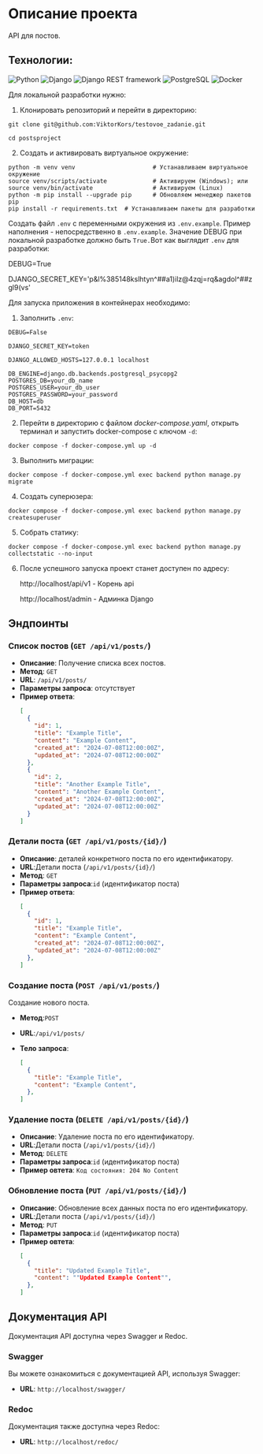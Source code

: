 # Описание проекта
API для постов.


## Технологии:
![Python](https://img.shields.io/badge/-Python-3776AB?style=flat&logo=python&logoColor=white)
![Django](https://img.shields.io/badge/-Django-092E20?style=flat&logo=django&logoColor=white)
![Django REST framework](https://img.shields.io/badge/-Django%20REST%20framework-ff9900?style=flat&logo=django&logoColor=white)
![PostgreSQL](https://img.shields.io/badge/-PostgreSQL-336791?style=flat&logo=postgresql&logoColor=white)
![Docker](https://img.shields.io/badge/-Docker-2496ED?style=flat&logo=docker&logoColor=white)

Для локальной разработки нужно:

1. Клонировать репозиторий и перейти в директорию:

```
git clone git@github.com:ViktorKors/testovoe_zadanie.git
```

```
cd postsproject
```

2. Создать и активировать виртуальное окружение:

```
python -m venv venv                      # Устанавливаем виртуальное окружение
source venv/scripts/activate             # Активируем (Windows); или
source venv/bin/activate                 # Активируем (Linux)
python -m pip install --upgrade pip      # Обновляем менеджер пакетов pip
pip install -r requirements.txt  # Устанавливаем пакеты для разработки
```


 Создать файл `.env` с переменными окружения из `.env.example`. Пример наполнения - непосредственно в `.env.example`. Значение DEBUG при локальной разработке  должно быть `True.`Вот как выглядит `.env` для разработки:

DEBUG=True


DJANGO_SECRET_KEY='p&l%385148kslhtyn^##a1)ilz@4zqj=rq&agdol^##zgl9(vs'



Для запуска приложения в контейнерах необходимо:

1. Заполнить `.env`:

```
DEBUG=False

DJANGO_SECRET_KEY=token

DJANGO_ALLOWED_HOSTS=127.0.0.1 localhost

DB_ENGINE=django.db.backends.postgresql_psycopg2
POSTGRES_DB=your_db_name
POSTGRES_USER=your_db_user
POSTGRES_PASSWORD=your_password
DB_HOST=db
DB_PORT=5432
```

2. Перейти в директорию с файлом _docker-compose.yaml_, открыть терминал и запустить docker-compose с ключом `-d`:

```
docker compose -f docker-compose.yml up -d
```

3. Выполнить миграции:

```
docker compose -f docker-compose.yml exec backend python manage.py migrate
```

4. Создать суперюзера:

```
docker compose -f docker-compose.yml exec backend python manage.py createsuperuser
```

5. Собрать статику:

```
docker compose -f docker-compose.yml exec backend python manage.py collectstatic --no-input
```

6. После успешного запуска проект станет доступен по адресу:


   http://localhost/api/v1 - Корень api

   http://localhost/admin - Админка Django

## Эндпоинты

### Список постов (`GET /api/v1/posts/`)

- **Описание**: Получение списка всех постов.
- **Метод**: `GET`
- **URL**: `/api/v1/posts/`
-  **Параметры запроса**: отсутствует
- **Пример ответа**:
  ```json
  [
    {
      "id": 1,
      "title": "Example Title",
      "content": "Example Content",
      "created_at": "2024-07-08T12:00:00Z",
      "updated_at": "2024-07-08T12:00:00Z"
    },
    {
      "id": 2,
      "title": "Another Example Title",
      "content": "Another Example Content",
      "created_at": "2024-07-08T12:00:00Z",
      "updated_at": "2024-07-08T12:00:00Z"
    }
  ]

### Детали поста (`GET /api/v1/posts/{id}/`)

- **Описание**: деталей конкретного поста по его идентификатору.
- **URL**:Детали поста (`/api/v1/posts/{id}/`)
- **Метод**: `GET`
- **Параметры запроса**:`id` (идентификатор поста)
- **Пример ответа**:
  ```json
  [
    {
      "id": 1,
      "title": "Example Title",
      "content": "Example Content",
      "created_at": "2024-07-08T12:00:00Z",
      "updated_at": "2024-07-08T12:00:00Z"
    },
  ]

### Создание поста (`POST /api/v1/posts/`)

Создание нового поста.

- **Метод**:`POST`
- **URL**:`/api/v1/posts/`

- **Тело запроса**:
  ```json
  [
    {
      "title": "Example Title",
      "content": "Example Content",
    },
  ]

### Удаление поста (`DELETE /api/v1/posts/{id}/`)

- **Описание**: Удаление поста по его идентификатору.
- **URL**:Детали поста (`/api/v1/posts/{id}/`)
- **Метод**: `DELETE`
- **Параметры запроса**:`id` (идентификатор поста)
- **Пример овтета**: `Код состояния: 204 No Content`


### Обновление поста (`PUT /api/v1/posts/{id}/`)

- **Описание**: Обновление всех данных поста по его идентификатору.
- **URL**:Детали поста (`/api/v1/posts/{id}/`)
- **Метод**: `PUT`
- **Параметры запроса**:`id` (идентификатор поста)
- **Пример овтета**:
  ```json
  [
    {
      "title": "Updated Example Title",
      "content": ""Updated Example Content"",
    },
  ]

## Документация API

Документация API доступна через Swagger и Redoc.

### Swagger

Вы можете ознакомиться с документацией API, используя Swagger:

- **URL**: `http://localhost/swagger/`

### Redoc

Документация также доступна через Redoc:

- **URL**: `http://localhost/redoc/`




